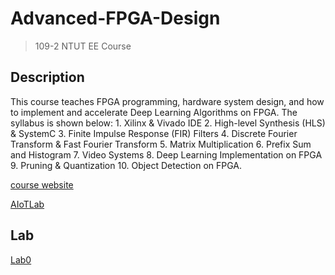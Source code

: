 # Advanced-FPGA-Design
> 109-2 NTUT EE Course

## Description

This course teaches FPGA programming, hardware system design, and how to implement and accelerate Deep Learning Algorithms on FPGA. The syllabus is shown below: 1. Xilinx & Vivado IDE 2. High-level Synthesis (HLS) & SystemC 3. Finite Impulse Response (FIR) Filters 4. Discrete Fourier Transform & Fast Fourier Transform 5. Matrix Multiplication 6. Prefix Sum and Histogram 7. Video Systems 8. Deep Learning Implementation on FPGA 9. Pruning & Quantization 10. Object Detection on FPGA.

[course website](https://aps.ntut.edu.tw/course/tw/Curr.jsp?format=-2&code=3604169)

[AIoTLab](http://www.aiotlab.org/teaching/fpga.html)

## Lab

[Lab0](./lab0)
